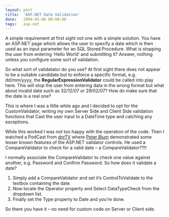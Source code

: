 ```yaml
---
layout: post
title:  'ASP.NET Date Validation'
date:   2009-05-06 00:00:00
tags:   asp-net
---
```

A simple requirement at first sight not one with a simple solution. You have an ASP.NET page which allows the user to specify a date which is then used as an input parameter for an SQL Stored Procedure. What is stopping the user from entering ‘Hello World’ and submitting it?
Answer, nothing unless you configure some sort of validation.
<!--more-->
So what sort of validatator do you use? At first sight there does not appear to be a suitable candidate but to enforce a specific format, e.g. dd/mm/yyyy, the **RegularExpressionValidator** could be called into play here. This will stop the user from entering data in the wrong format but what about invalid date such as 32/12/07 or 29/02/07? How do make sure that the date is a real one?
 
This is where I was a little while ago and I decided to opt for the CustomValidator, writing my own Server Side and Client Side validation functions that Cast the user input to a DateTime type and catching any exceptions.
 
While this worked I was not too happy with the operation of the code. Then I watched a PodCast from <a href="http://www.dnrtv.com/default.aspx?showNum=75" target="_blank">dnrTV</a> where <a href="http://www.peterblum.com" target="_blank">Peter Blum</a> demonstrated some lesser known features of the ASP.NET validator controls. He used a CompareValidator to check for a valid date – a CompareValidator??!!
 
I normally associate the CompareValidator to check one value against another, e.g. Password and Confirm Password. So how does it validate a date?

1. Simply add a CompareValidator and set it’s ControlToValidate to the textbox containing the date.
2. Now locate the Operator property and Select DataTypeCheck from the dropdown list.
3. Finally set the Type property to Date and you’re done.

So there you have it – no need for custom code on Server or Client side.